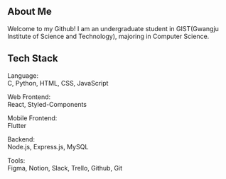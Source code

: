 <h2 class="code-line" data-line-start=0 data-line-end=1 ><a id="About_Me_0"></a>About Me</h2>
<p class="has-line-data" data-line-start="1" data-line-end="2">Welcome to my Github! I am an undergraduate student in GIST(Gwangju Institute of Science and Technology), majoring in Computer Science.</p>
<h2 class="code-line" data-line-start=3 data-line-end=4 ><a id="Tech_Stack_3"></a>Tech Stack</h2>
<p class="has-line-data" data-line-start="4" data-line-end="6">Language:<br>
C, Python, HTML, CSS, JavaScript</p>
<p class="has-line-data" data-line-start="7" data-line-end="9">Web Frontend:<br>
React, Styled-Components</p>
<p class="has-line-data" data-line-start="10" data-line-end="12">Mobile Frontend:<br>
Flutter</p>
<p class="has-line-data" data-line-start="13" data-line-end="15">Backend:<br>
Node.js, Express.js, MySQL</p>
<p class="has-line-data" data-line-start="16" data-line-end="18">Tools:<br>
Figma, Notion, Slack, Trello, Github, Git</p>
